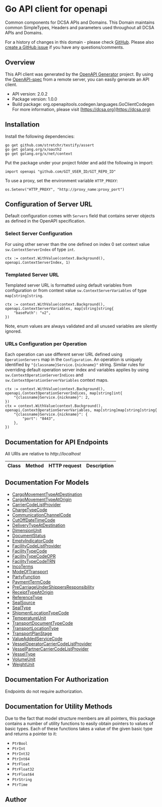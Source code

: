 # Go API client for openapi

Common components for DCSA APIs and Domains. This Domain maintains common SimpleTypes, Headers and parameters used throughout all DCSA APIs and Domains.

For a history of changes in this domain - please check [GitHub](https://github.com/dcsaorg/DCSA-OpenAPI/tree/master/domain/dcsa#v202). Please also [create a GitHub issue](https://github.com/dcsaorg/DCSA-OpenAPI/issues/new) if you have any questions/comments.


## Overview
This API client was generated by the [OpenAPI Generator](https://openapi-generator.tech) project.  By using the [OpenAPI-spec](https://www.openapis.org/) from a remote server, you can easily generate an API client.

- API version: 2.0.2
- Package version: 1.0.0
- Build package: org.openapitools.codegen.languages.GoClientCodegen
For more information, please visit [https://dcsa.org](https://dcsa.org)

## Installation

Install the following dependencies:

```shell
go get github.com/stretchr/testify/assert
go get golang.org/x/oauth2
go get golang.org/x/net/context
```

Put the package under your project folder and add the following in import:

```golang
import openapi "github.com/GIT_USER_ID/GIT_REPO_ID"
```

To use a proxy, set the environment variable `HTTP_PROXY`:

```golang
os.Setenv("HTTP_PROXY", "http://proxy_name:proxy_port")
```

## Configuration of Server URL

Default configuration comes with `Servers` field that contains server objects as defined in the OpenAPI specification.

### Select Server Configuration

For using other server than the one defined on index 0 set context value `sw.ContextServerIndex` of type `int`.

```golang
ctx := context.WithValue(context.Background(), openapi.ContextServerIndex, 1)
```

### Templated Server URL

Templated server URL is formatted using default variables from configuration or from context value `sw.ContextServerVariables` of type `map[string]string`.

```golang
ctx := context.WithValue(context.Background(), openapi.ContextServerVariables, map[string]string{
	"basePath": "v2",
})
```

Note, enum values are always validated and all unused variables are silently ignored.

### URLs Configuration per Operation

Each operation can use different server URL defined using `OperationServers` map in the `Configuration`.
An operation is uniquely identified by `"{classname}Service.{nickname}"` string.
Similar rules for overriding default operation server index and variables applies by using `sw.ContextOperationServerIndices` and `sw.ContextOperationServerVariables` context maps.

```golang
ctx := context.WithValue(context.Background(), openapi.ContextOperationServerIndices, map[string]int{
	"{classname}Service.{nickname}": 2,
})
ctx = context.WithValue(context.Background(), openapi.ContextOperationServerVariables, map[string]map[string]string{
	"{classname}Service.{nickname}": {
		"port": "8443",
	},
})
```

## Documentation for API Endpoints

All URIs are relative to *http://localhost*

Class | Method | HTTP request | Description
------------ | ------------- | ------------- | -------------


## Documentation For Models

 - [CargoMovementTypeAtDestination](docs/CargoMovementTypeAtDestination.md)
 - [CargoMovementTypeAtOrigin](docs/CargoMovementTypeAtOrigin.md)
 - [CarrierCodeListProvider](docs/CarrierCodeListProvider.md)
 - [ChargeTypeCode](docs/ChargeTypeCode.md)
 - [CommunicationChannelCode](docs/CommunicationChannelCode.md)
 - [CutOffDateTimeCode](docs/CutOffDateTimeCode.md)
 - [DeliveryTypeAtDestination](docs/DeliveryTypeAtDestination.md)
 - [DimensionUnit](docs/DimensionUnit.md)
 - [DocumentStatus](docs/DocumentStatus.md)
 - [EmptyIndicatorCode](docs/EmptyIndicatorCode.md)
 - [FacilityCodeListProvider](docs/FacilityCodeListProvider.md)
 - [FacilityTypeCode](docs/FacilityTypeCode.md)
 - [FacilityTypeCodeOPR](docs/FacilityTypeCodeOPR.md)
 - [FacilityTypeCodeTRN](docs/FacilityTypeCodeTRN.md)
 - [IncoTerms](docs/IncoTerms.md)
 - [ModeOfTransport](docs/ModeOfTransport.md)
 - [PartyFunction](docs/PartyFunction.md)
 - [PaymentTermCode](docs/PaymentTermCode.md)
 - [PreCarriageUnderShippersResponsibility](docs/PreCarriageUnderShippersResponsibility.md)
 - [ReceiptTypeAtOrigin](docs/ReceiptTypeAtOrigin.md)
 - [ReferenceType](docs/ReferenceType.md)
 - [SealSource](docs/SealSource.md)
 - [SealType](docs/SealType.md)
 - [ShipmentLocationTypeCode](docs/ShipmentLocationTypeCode.md)
 - [TemperatureUnit](docs/TemperatureUnit.md)
 - [TransportDocumentTypeCode](docs/TransportDocumentTypeCode.md)
 - [TransportLocationType](docs/TransportLocationType.md)
 - [TransportPlanStage](docs/TransportPlanStage.md)
 - [ValueAddedServiceCode](docs/ValueAddedServiceCode.md)
 - [VesselOperatorCarrierCodeListProvider](docs/VesselOperatorCarrierCodeListProvider.md)
 - [VesselPartnerCarrierCodeListProvider](docs/VesselPartnerCarrierCodeListProvider.md)
 - [VesselType](docs/VesselType.md)
 - [VolumeUnit](docs/VolumeUnit.md)
 - [WeightUnit](docs/WeightUnit.md)


## Documentation For Authorization

 Endpoints do not require authorization.


## Documentation for Utility Methods

Due to the fact that model structure members are all pointers, this package contains
a number of utility functions to easily obtain pointers to values of basic types.
Each of these functions takes a value of the given basic type and returns a pointer to it:

* `PtrBool`
* `PtrInt`
* `PtrInt32`
* `PtrInt64`
* `PtrFloat`
* `PtrFloat32`
* `PtrFloat64`
* `PtrString`
* `PtrTime`

## Author


